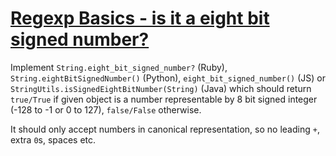 # [Regexp Basics - is it a eight bit signed number?](https://www.codewars.com/kata/regexp-basics-is-it-a-eight-bit-signed-number "https://www.codewars.com/kata/567ed73340895395c100002e")

Implement `String.eight_bit_signed_number?` (Ruby), `String.eightBitSignedNumber()` (Python), `eight_bit_signed_number()` (JS) or `StringUtils.isSignedEightBitNumber(String)` (Java) which should return `true/True` if given object is a number representable by 8 bit signed integer (-128 to -1 or 0 to 127), `false/False` otherwise.

It should only accept numbers in canonical representation, so no leading `+`, extra `0`s, spaces etc.